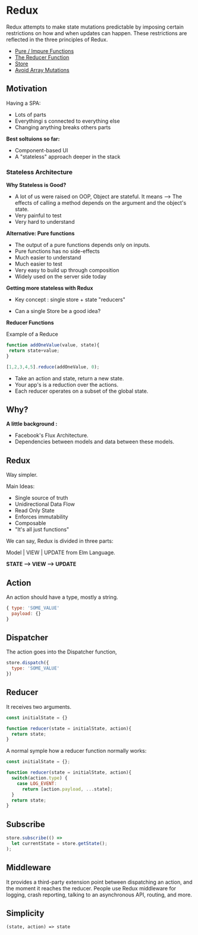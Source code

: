 # Redux

Redux attempts to make state mutations predictable by imposing certain restrictions on how and when updates can happen. These restrictions are reflected in the three principles of Redux.

- [Pure / Impure Functions](pure_impure_function.md) 
- [The Reducer Function](reducer_function.md)
- [Store](store.md)
- [Avoid Array Mutations](array_mutations.md)


## Motivation

Having a SPA:

- Lots of parts
- Everythingi s connected to everything else
- Changing anything breaks others parts

**Best soltuions so far:**
- Component-based UI
- A "stateless" approach deeper in the stack


### Stateless Architecture

**Why Stateless is Good?**
- A lot of us were raised on OOP, Object are stateful. It means --> The effects of calling a method depends on the argument and the object's state. 
- Very painful to test
- Very hard to understand

**Alternative: Pure functions**
- The output of a pure functions depends only on inputs.
- Pure functions has no side-effects
- Much easier to understand
- Much easier to test
- Very easy to build up through composition
- Widely used on the server side today


**Getting more stateless with Redux**

- Key concept : single store + state "reducers"

- Can a single Store be a good idea?


**Reducer Functions**

Example of a Reduce
```javascript
function addOneValue(value, state){
 return state+value;
}

[1,2,3,4,5].reduce(addOneValue, 0);
```

- Take an action and state, return a new state.
- Your app's is a reduction over the actions.
- Each reducer operates on a subset of the global state.


## Why?

**A little background :**

- Facebook's Flux Architecture.
- Dependencies between models and data between these models.

## Redux

Way simpler.

Main Ideas:
 - Single source of truth
 - Unidirectional Data Flow
 - Read Only State
 - Enforces immutability
 - Composable
 - "It's all just functions"

We can say, Redux is divided in three parts:
 
Model | VIEW | UPDATE from Elm Language.

**STATE --> VIEW --> UPDATE**

## Action

An action should have a type, mostly a string.
```javascript
{ type: 'SOME_VALUE'
  payload: {}
}
```

## Dispatcher

The action goes into the Dispatcher function,

```javascript
store.dispatch({
  type: 'SOME_VALUE'
})
```


## Reducer
It receives two arguments.

```javascript
const initialState = {}

function reducer(state = initialState, action){
  return state;
}
```

A normal symple how a reducer function normally works:

```javascript
const initialState = {};

function reducer(state = initialState, action){
  switch(action.type) {
    case LOG_EVENT:
      return [action.payload, ...state];
  }
  return state;
}
```

## Subscribe

```javascript
store.subscribe(() =>
  let currentState = store.getState();
);
```

## Middleware

It provides a third-party extension point between dispatching an action, and the moment it reaches the reducer. People use Redux middleware for logging, crash reporting, talking to an asynchronous API, routing, and more.


## Simplicity

`(state, action) => state`



